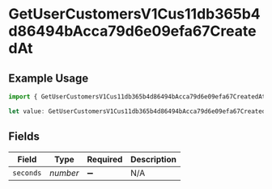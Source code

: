 # GetUserCustomersV1Cus11db365b4d86494bAcca79d6e09efa67CreatedAt

## Example Usage

```typescript
import { GetUserCustomersV1Cus11db365b4d86494bAcca79d6e09efa67CreatedAt } from "@dhaba/safepay-ts/models/operations";

let value: GetUserCustomersV1Cus11db365b4d86494bAcca79d6e09efa67CreatedAt = {};
```

## Fields

| Field              | Type               | Required           | Description        |
| ------------------ | ------------------ | ------------------ | ------------------ |
| `seconds`          | *number*           | :heavy_minus_sign: | N/A                |